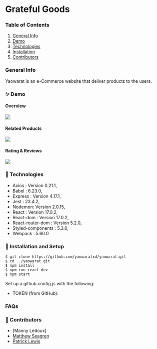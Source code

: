 
# Grateful Goods
### Table of Contents
1. [General Info](#🌴-General-Info)
2. [Demo](#✨-Demo)
3. [Technologies](#🧪-Technologies)
4. [Installation](#🚀-Installation)
5. [Contributors](#🤝-Contributors)


### General Info
Yaowarat is an e-Commerce website that deliver products to the users.

### ✨ Demo
#### Overview
![](https://i.ibb.co/1Z7SrXH/Screen-Shot-2021-11-12-at-4-42-18-PM.png)

#### Related Products
![](https://i.ibb.co/ryVJzgg/Related-Products.png)

#### Rating & Reviews
![](https://i.ibb.co/QdVy7Yg/ratings-reviews.png)

### 🧪 Technologies
* Axios : Version 0.21.1,
* Babel : 6.23.0,
* Express : Version 4.17.1,
* Jest : 23.4.2,
* Nodemon: Version 2.0.15,
* React : Version 17.0.2,
* React-dom : Version 17.0.2,
* React-router-dom : Version 5.2.0,
* Styled-components : 5.3.0,
* Webpack : 5.60.0

### 🚀 Installation and Setup
```
$ git clone https://github.com/yaowaratxd/yaowarat.git
$ cd ../yaowarat.git
$ npm install
$ npm run react-dev
$ npm start
```
Set up a github.config.js with the following:

* TOKEN (from GitHub):


### FAQs


### 🤝 Contributors
- [Manny Ledoux]
- [Matthew Seagren](https://www.linkedin.com/in/matthew-seagren-8329a0a9/)
- [Patrick Lewis](https://www.linkedin.com/in/patrick-lewis-ms-pmp-34aaa254/)

